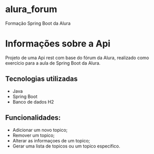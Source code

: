 # alura_forum
Formação Spring Boot da Alura

# Informações sobre a Api
Projeto de uma Api rest com base do fórum da Alura, realizado como exercício para a aula de Spring Boot da Alura.

## Tecnologias utilizadas

- Java
- Spring Boot
- Banco de dados H2

## Funcionalidades:
- Adicionar um novo topico;
- Remover um topico;
- Alterar as informaçoes de um topico;
- Gerar uma lista de topicos ou um topico especifico.
